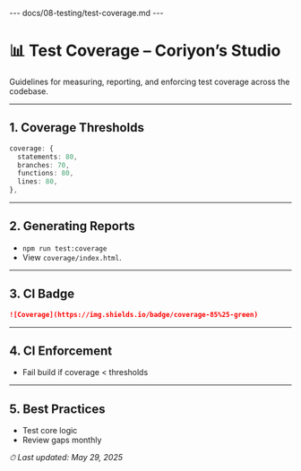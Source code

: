 --- docs/08-testing/test-coverage.md ---
# 📊 Test Coverage – Coriyon’s Studio

Guidelines for measuring, reporting, and enforcing test coverage across the codebase.

---

## 1. Coverage Thresholds

```ts
coverage: {
  statements: 80,
  branches: 70,
  functions: 80,
  lines: 80,
},
```

---

## 2. Generating Reports

* `npm run test:coverage`  
* View `coverage/index.html`.  

---

## 3. CI Badge

```markdown
![Coverage](https://img.shields.io/badge/coverage-85%25-green)
```

---

## 4. CI Enforcement

* Fail build if coverage < thresholds  

---

## 5. Best Practices

* Test core logic  
* Review gaps monthly  

_⏱ Last updated: May 29, 2025_